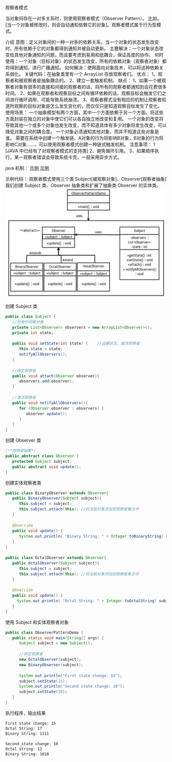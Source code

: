 观察者模式

当对象间存在一对多关系时，则使用观察者模式（Observer Pattern）。
比如，[当一个对象被修改时，则会自动通知依赖它的对象]。观察者模式属于行为型模式。

介绍
意图：定义对象间的一种一对多的依赖关系，当一个对象的状态发生改变时，所有依赖于它的对象都得到通知并被自动更新。
主要解决：一个对象状态改变给其他对象通知的问题，而且要考虑到易用和低耦合，保证高度的协作。
何时使用：一个对象（目标对象）的状态发生改变，所有的依赖对象（观察者对象）都将得到通知，进行广播通知。
如何解决：使用面向对象技术，可以将这种依赖关系弱化。
关键代码：在抽象类里有一个 ArrayList 存放观察者们。
优点： 
    1、观察者和被观察者是抽象耦合的。 
    2、建立一套触发机制。
缺点： 
    1、如果一个被观察者对象有很多的直接和间接的观察者的话，将所有的观察者都通知到会花费很多时间。 
    2、如果在观察者和观察目标之间有循环依赖的话，观察目标会触发它们之间进行循环调用，可能导致系统崩溃。 
    3、观察者模式没有相应的机制让观察者知道所观察的目标对象是怎么发生变化的，而仅仅只是知道观察目标发生了变化。
使用场景：
一个抽象模型有两个方面，其中一个方面依赖于另一个方面。将这些方面封装在独立的对象中使它们可以各自独立地改变和复用。
一个对象的改变将导致其他一个或多个对象也发生改变，而不知道具体有多少对象将发生改变，可以降低对象之间的耦合度。
一个对象必须通知其他对象，而并不知道这些对象是谁。
需要在系统中创建一个触发链，A对象的行为将影响B对象，B对象的行为将影响C对象……，可以使用观察者模式创建一种链式触发机制。
注意事项： 
    1 [JAVA 中已经有了对观察者模式的支持类]
    2、避免循环引用。 
    3、如果顺序执行，某一观察者错误会导致系统卡壳，一般采用异步方式。

    
java 机制：
[示例](https://segmentfault.com/a/1190000016879322)
[示例](https://www.cnblogs.com/zchok/p/11388932.html)


示例代码：
观察者模式使用三个类 Subject[被观察对象]、Observer[观察者抽象]
我们创建 Subject 类、Observer 抽象类和扩展了抽象类 Observer 的实体类。
![](./image/观察者模式.jpg)

创建 Subject 类
```java
public class Subject {
   //所有的观察对象
   private List<Observer> observers = new ArrayList<Observer>();
   private int state;
 
   public void setState(int state) {    //设置状态，激活观察者
      this.state = state;
      notifyAllObservers();
   }
 
   //绑定观察者
   public void attach(Observer observer){
      observers.add(observer);      
   }

   //激活观察者
   public void notifyAllObservers(){
      for (Observer observer : observers) {
         observer.update();
      }
   }  
}
```

创建 Observer 类
```java
/**观察者抽象*/
public abstract class Observer {
   protected Subject subject;
   public abstract void update();
}
```

创建实体观察者类
```java
public class BinaryObserver extends Observer{
   public BinaryObserver(Subject subject){
      this.subject = subject;
      this.subject.attach(this); //将当前对象添加到观察者集合中
   }
 
   @Override
   public void update() {
      System.out.println( "Binary String: " + Integer.toBinaryString( subject.getState() ) ); 
   }
}

public class OctalObserver extends Observer{
   public OctalObserver(Subject subject){
      this.subject = subject;
      this.subject.attach(this); //将当前对象添加到观察者集合中
   }
 
   @Override
   public void update() {
     System.out.println( "Octal String: " + Integer.toOctalString( subject.getState() ) ); 
   }
}
```

使用 Subject 和实体观察者对象
```java
public class ObserverPatternDemo {
   public static void main(String[] args) {
      Subject subject = new Subject();
 
      //绑定观察者
      new OctalObserver(subject);
      new BinaryObserver(subject);
 
      System.out.println("First state change: 15");   
      subject.setState(15);
      System.out.println("Second state change: 10");  
      subject.setState(10);
   }
}
```

执行程序，输出结果
```text
First state change: 15
Octal String: 17
Binary String: 1111

Second state change: 10
Octal String: 12
Binary String: 1010
```